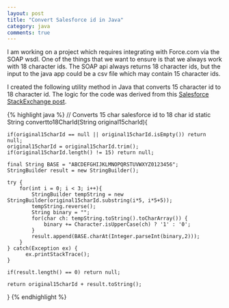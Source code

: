 ```yaml
---
layout: post
title: "Convert Salesforce id in Java"
category: java
comments: true
---
```


I am working on a project which requires integrating with Force.com via the SOAP wsdl. One of the things that we want to 
ensure is that we always work with 18 character ids. The SOAP api always returns 18 character ids, but the input to the 
java app could be a csv file which may contain 15 character ids. 

I created the following utility method in Java that converts 15 character id to 18 character id. The logic for the code was derived
from this [Salesforce StackExchange post][post].

{% highlight java %}
  // Converts 15 char salesforce id to 18 char id
  static String convertto18CharId(String original15charId){
  	
  	if(original15charId == null || original15charId.isEmpty()) return null;
  	original15charId = original15charId.trim();
  	if(original15charId.length() != 15) return null;
  	
  	final String BASE = "ABCDEFGHIJKLMNOPQRSTUVWXYZ0123456";
  	StringBuilder result = new StringBuilder();
  	
  	try {
    	for(int i = 0; i < 3; i++){
    		StringBuilder tempString = new StringBuilder(original15charId.substring(i*5, i*5+5));
    		tempString.reverse();
    		String binary = "";
    		for(char ch: tempString.toString().toCharArray()) {
    			binary += Character.isUpperCase(ch) ? '1' : '0';
    		}
    		result.append(BASE.charAt(Integer.parseInt(binary,2)));	
    	}
  	} catch(Exception ex) {
  		  ex.printStackTrace();
  	}
  	
  	if(result.length() == 0) return null;
  	
  	return original15charId + result.toString();
  	
  }
{% endhighlight %}



[post]: http://salesforce.stackexchange.com/questions/1653/what-are-salesforce-ids-composed-of
